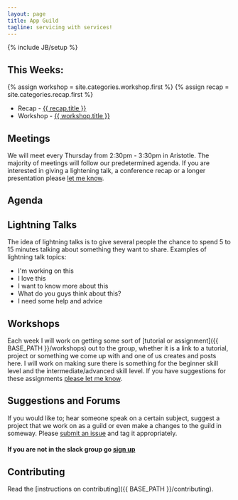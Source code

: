 ```yaml
---
layout: page
title: App Guild
tagline: servicing with services!
---
```

{% include JB/setup %}

## This Weeks:
{% assign workshop = site.categories.workshop.first %}
{% assign recap = site.categories.recap.first %}
<ul>
  <li>Recap -  <a href="{{ BASE_PATH }}{{ recap.url }}">{{ recap.title }}</a></li>
  <li>Workshop -  <a href="{{ BASE_PATH }}{{ workshop.url }}">{{ workshop.title }}</a></li>
</ul>

## Meetings

We will meet every Thursday from 2:30pm - 3:30pm in Aristotle. The majority of meetings will follow our predetermined agenda. If you are interested in giving a lightening talk, a conference recap or a longer presentation please [let me know](https://github.com/vivint-guilds/app-guild/issues).

## Agenda
<!-- 2:00 - Welcome to Guild Meeting & Announcements  
2:10 - Lightning Talks || Workshop Q&A || Conference Recaps  
2:30 - Split up and work on Projects  
2:55 - Final announcements  
3:00 - Continue working / hangout  
3:30 - Wrap-up and leave   -->

## Lightning Talks
The idea of lightning talks is to give several people the chance to spend 5 to 15 minutes talking about something they want to share. Examples of lightning talk topics:

* I'm working on this 
* I love this 
* I want to know more about this 
* What do you guys think about this? 
* I need some help and advice

## Workshops
Each week I will work on getting some sort of [tutorial or assignment]({{ BASE_PATH }}/workshops) out to the group, whether it is a link to a tutorial, project or something we come up with and one of us creates and posts here. I will work on making sure there is something for the beginner skill level and the intermediate/advanced skill level. If you have suggestions for these assignments [please let me know](https://github.com/vivint-guilds/app-guild/issues).

## Suggestions and Forums
If you would like to; hear someone speak on a certain subject, suggest a project that we work on as a guild or even make a changes to the guild in someway. Please [submit an issue](https://github.com/vivint-guilds/app-guild/issues) and tag it appropriately.

#### If you are not in the slack group go [sign up](https://vivintdev.slack.com/signup)

## Contributing
Read the [instructions on contributing]({{ BASE_PATH }}/contributing).
